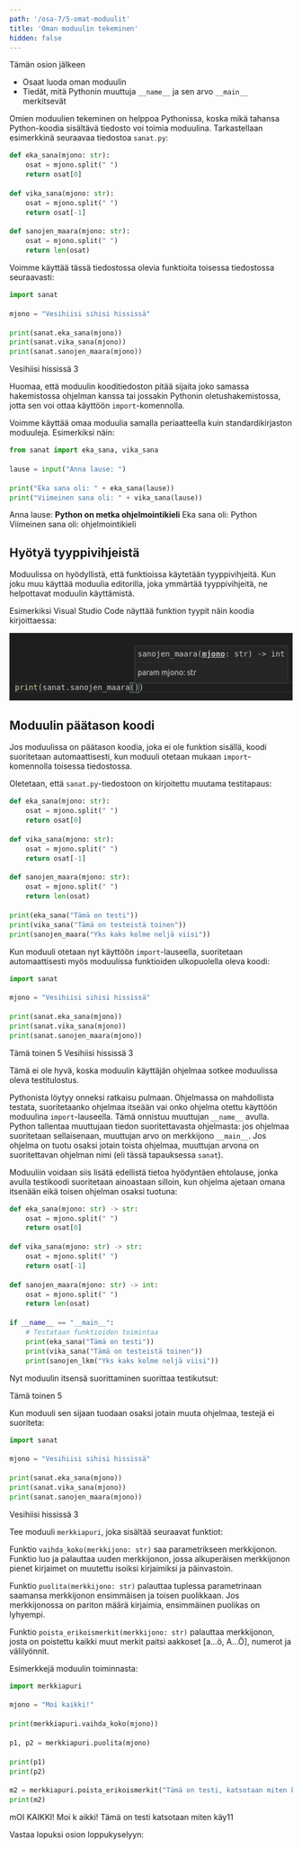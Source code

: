 ```yaml
---
path: '/osa-7/5-omat-moduulit'
title: 'Oman moduulin tekeminen'
hidden: false
---
```


<text-box variant='learningObjectives' name='Oppimistavoitteet'>

Tämän osion jälkeen

- Osaat luoda oman moduulin
- Tiedät, mitä Pythonin muuttuja `__name__` ja sen arvo `__main__` merkitsevät

</text-box>

Omien moduulien tekeminen on helppoa Pythonissa, koska mikä tahansa Python-koodia sisältävä tiedosto voi toimia moduulina. Tarkastellaan esimerkkinä seuraavaa tiedostoa `sanat.py`:

```python
def eka_sana(mjono: str):
    osat = mjono.split(" ")
    return osat[0]

def vika_sana(mjono: str):
    osat = mjono.split(" ")
    return osat[-1]

def sanojen_maara(mjono: str):
    osat = mjono.split(" ")
    return len(osat)
```

Voimme käyttää tässä tiedostossa olevia funktioita toisessa tiedostossa seuraavasti:

```python
import sanat

mjono = "Vesihiisi sihisi hississä"

print(sanat.eka_sana(mjono))
print(sanat.vika_sana(mjono))
print(sanat.sanojen_maara(mjono))
```

<sample-output>

Vesihiisi
hississä
3

</sample-output>

Huomaa, että moduulin kooditiedoston pitää sijaita joko samassa hakemistossa ohjelman kanssa tai jossakin Pythonin oletushakemistossa, jotta sen voi ottaa käyttöön `import`-komennolla.

Voimme käyttää omaa moduulia samalla periaatteella kuin standardikirjaston moduuleja. Esimerkiksi näin:

```python
from sanat import eka_sana, vika_sana

lause = input("Anna lause: ")

print("Eka sana oli: " + eka_sana(lause))
print("Viimeinen sana oli: " + vika_sana(lause))
```

<sample-output>

Anna lause: **Python on metka ohjelmointikieli**
Eka sana oli: Python
Viimeinen sana oli: ohjelmointikieli

</sample-output>

## Hyötyä tyyppivihjeistä

Moduulissa on hyödyllistä, että funktioissa käytetään tyyppivihjeitä. Kun joku muu käyttää moduulia editorilla, joka ymmärtää tyyppivihjeitä, ne helpottavat moduulin käyttämistä.

Esimerkiksi Visual Studio Code näyttää funktion tyypit näin koodia kirjoittaessa:

<img src="7_vihje.png">

## Moduulin päätason koodi

Jos moduulissa on päätason koodia, joka ei ole funktion sisällä, koodi suoritetaan automaattisesti, kun moduuli otetaan mukaan `import`-komennolla toisessa tiedostossa.

Oletetaan, että `sanat.py`-tiedostoon on kirjoitettu muutama testitapaus:

```python
def eka_sana(mjono: str):
    osat = mjono.split(" ")
    return osat[0]

def vika_sana(mjono: str):
    osat = mjono.split(" ")
    return osat[-1]

def sanojen_maara(mjono: str):
    osat = mjono.split(" ")
    return len(osat)

print(eka_sana("Tämä on testi"))
print(vika_sana("Tämä on testeistä toinen"))
print(sanojen_maara("Yks kaks kolme neljä viisi"))
```

Kun moduuli otetaan nyt käyttöön `import`-lauseella, suoritetaan automaattisesti myös moduulissa funktioiden ulkopuolella oleva koodi:

```python
import sanat

mjono = "Vesihiisi sihisi hississä"

print(sanat.eka_sana(mjono))
print(sanat.vika_sana(mjono))
print(sanat.sanojen_maara(mjono))
```

<sample-output>

Tämä
toinen
5
Vesihiisi
hississä
3

</sample-output>

Tämä ei ole hyvä, koska moduulin käyttäjän ohjelmaa sotkee moduulissa oleva testitulostus.

Pythonista löytyy onneksi ratkaisu pulmaan. Ohjelmassa on mahdollista testata, suoritetaanko ohjelmaa itseään vai onko ohjelma otettu käyttöön moduulina `import`-lauseella. Tämä onnistuu muuttujan `__name__` avulla. Python tallentaa muuttujaan tiedon suoritettavasta ohjelmasta: jos ohjelmaa suoritetaan sellaisenaan, muuttujan arvo on merkkijono `__main__`. Jos ohjelma on tuotu osaksi jotain toista ohjelmaa, muuttujan arvona on suoritettavan ohjelman nimi (eli tässä tapauksessa `sanat`).

Moduuliin voidaan siis lisätä edellistä tietoa hyödyntäen ehtolause, jonka avulla testikoodi suoritetaan ainoastaan silloin, kun ohjelma ajetaan omana itsenään eikä toisen ohjelman osaksi tuotuna:

```python
def eka_sana(mjono: str) -> str:
    osat = mjono.split(" ")
    return osat[0]

def vika_sana(mjono: str) -> str:
    osat = mjono.split(" ")
    return osat[-1]

def sanojen_maara(mjono: str) -> int:
    osat = mjono.split(" ")
    return len(osat)

if __name__ == "__main__":
    # Testataan funktioiden toimintaa
    print(eka_sana("Tämä on testi"))
    print(vika_sana("Tämä on testeistä toinen"))
    print(sanojen_lkm("Yks kaks kolme neljä viisi"))
```

Nyt moduulin itsensä suorittaminen suorittaa testikutsut:

<sample-output>

Tämä
toinen
5

</sample-output>

Kun moduuli sen sijaan tuodaan osaksi jotain muuta ohjelmaa, testejä ei suoriteta:

```python
import sanat

mjono = "Vesihiisi sihisi hississä"

print(sanat.eka_sana(mjono))
print(sanat.vika_sana(mjono))
print(sanat.sanojen_maara(mjono))
```

<sample-output>

Vesihiisi
hississä
3

</sample-output>

<programming-exercise name='Merkkiapuri' tmcname='osa07-17_merkkiapuri'>

Tee moduuli `merkkiapuri`, joka sisältää seuraavat funktiot:

Funktio `vaihda_koko(merkkijono: str)` saa parametrikseen merkkijonon. Funktio luo ja palauttaa uuden merkkijonon, jossa alkuperäisen merkkijonon pienet kirjaimet on muutettu isoiksi kirjaimiksi ja päinvastoin.

Funktio `puolita(merkkijono: str)` palauttaa tuplessa parametrinaan saamansa merkkijonon ensimmäisen ja toisen puolikkaan. Jos merkkijonossa on pariton määrä kirjaimia, ensimmäinen puolikas on lyhyempi.

Funktio `poista_erikoismerkit(merkkijono: str)` palauttaa merkkijonon, josta on poistettu kaikki muut merkit paitsi aakkoset [a...ö, A...Ö], numerot ja välilyönnit.

Esimerkkejä moduulin toiminnasta:

```python
import merkkiapuri

mjono = "Moi kaikki!"

print(merkkiapuri.vaihda_koko(mjono))

p1, p2 = merkkiapuri.puolita(mjono)

print(p1)
print(p2)

m2 = merkkiapuri.poista_erikoismerkit("Tämä on testi, katsotaan miten käy!!!11!")
print(m2)
```

<sample-output>

mOI KAIKKI!
Moi k
aikki!
Tämä on testi katsotaan miten käy11

</sample-output>

</programming-exercise>

<quiz id="2203412c-628c-54a3-bd77-edebd5ce4f67"></quiz>

Vastaa lopuksi osion loppukyselyyn:

<quiz id="5f783cb4-d322-536a-abe5-fdb6da6a8395"></quiz>
